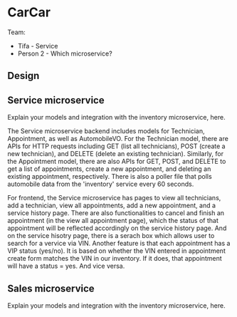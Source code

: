 # CarCar

Team:

- Tifa - Service
- Person 2 - Which microservice?

## Design

## Service microservice

Explain your models and integration with the inventory
microservice, here.

The Service microservice backend includes models for Technician, Appointment, as well as AutomobileVO. For the Technician model, there are APIs for HTTP requests including GET (list all technicians), POST (create a new technician), and DELETE (delete an existing technician). Similarly, for the Appointment model, there are also APIs for GET, POST, and DELETE to get a list of appointments, create a new appointment, and deleting an existing appointment, respectively. There is also a poller file that polls automobile data from the 'inventory' service every 60 seconds.

For frontend, the Service microservice has pages to view all technicians, add a technician, view all appointments, add a new appointment, and a service history page. There are also functionalities to cancel and finish an appointment (in the view all appointment page), which the status of that appointment will be reflected accordingly on the service history page. And on the service hisotry page, there is a serach box which allows user to search for a vervice via VIN. Another feature is that each appointment has a VIP status (yes/no). It is based on whether the VIN entered in appointment create form matches the VIN in our inventory. If it does, that appointment will have a status = yes. And vice versa.

## Sales microservice

Explain your models and integration with the inventory
microservice, here.
